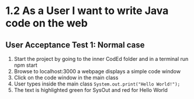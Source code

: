 # 1.2 As a User I want to write Java code on the web 
## User Acceptance Test 1: Normal case

1. Start the project by going to the inner CodEd folder and in a terminal run npm start
2. Browse to localhost:3000 a webpage displays a simple code window
3. Click on the code window in the main class
4. User types inside the main class `System.out.print("Hello World!");`
5. The text is highlighted green for SysOut and red for Hello World
